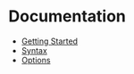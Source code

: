 # Documentation

* [Getting Started](https://github.com/yosssi/ace/blob/master/documentation/getting-started.md)
* [Syntax](https://github.com/yosssi/ace/blob/master/documentation/syntax.md)
* [Options](https://github.com/yosssi/ace/blob/master/documentation/options.md)
